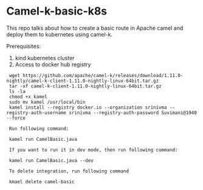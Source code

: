 # Camel-k-basic-k8s

This repo talks about how to create a basic route in Apache camel and deploy them to kubernetes using camel-k.

Prerequisites:
1. kind kubernetes cluster
2. Access to docker hub registry

```
 wget https://github.com/apache/camel-k/releases/download/1.11.0-nightly/camel-k-client-1.11.0-nightly-linux-64bit.tar.gz
 tar -xf camel-k-client-1.11.0-nightly-linux-64bit.tar.gz
 ls -la
 chmod +x kamel
 sudo mv kamel /usr/local/bin
 kamel install --registry docker.io --organization srinivma --registry-auth-username srinivma --registry-auth-password Suvimani@1940 --force
 
 Run following command:
 
 kamel run CamelBasic.java
 
 If you want to run it in dev mode, then run following command:
 
 kamel run CamelBasic.java --dev
 
 To delete integration, run following command
 
 kmael delete camel-basic
